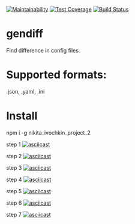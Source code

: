 [![Maintainability](https://api.codeclimate.com/v1/badges/d4115bb5f1dda4d1357e/maintainability)](https://codeclimate.com/github/NikiforovJacob/project-lvl2-s413/maintainability)
[![Test Coverage](https://api.codeclimate.com/v1/badges/d4115bb5f1dda4d1357e/test_coverage)](https://codeclimate.com/github/NikiforovJacob/project-lvl2-s413/test_coverage)
[![Build Status](https://travis-ci.org/NikiforovJacob/project-lvl2-s413.svg?branch=master)](https://travis-ci.org/NikiforovJacob/project-lvl2-s413)

# gendiff
Find difference in config files.

# Supported formats:
.json, .yaml, .ini

# Install

npm i -g nikita_ivochkin_project_2


step 1
[![asciicast](https://asciinema.org/a/P6TA9N8PXK4NHA8y6bKyCC1G1.svg)](https://asciinema.org/a/P6TA9N8PXK4NHA8y6bKyCC1G1)

step 2
[![asciicast](https://asciinema.org/a/LxGaM86NXUxv05OnEZ5JdbVgB.svg)](https://asciinema.org/a/LxGaM86NXUxv05OnEZ5JdbVgB)

step 3
[![asciicast](https://asciinema.org/a/1NYaMQXGSJqsV4aPuD75xucya.svg)](https://asciinema.org/a/1NYaMQXGSJqsV4aPuD75xucya)

step 4
[![asciicast](https://asciinema.org/a/saWfW4j9arcd9n35yg4FSywo1.svg)](https://asciinema.org/a/saWfW4j9arcd9n35yg4FSywo1)

step 5
[![asciicast](https://asciinema.org/a/ph7x5OFuNP0FUl7mTmzwRNtXl.svg)](https://asciinema.org/a/ph7x5OFuNP0FUl7mTmzwRNtXl)

step 6
[![asciicast](https://asciinema.org/a/efS8ZaROgwpfRs27t4ahdGOL9.svg)](https://asciinema.org/a/efS8ZaROgwpfRs27t4ahdGOL9)

step 7
[![asciicast](https://asciinema.org/a/AWI0KxdzTEJzEjoOG0yaP5CRN.svg)](https://asciinema.org/a/AWI0KxdzTEJzEjoOG0yaP5CRN)